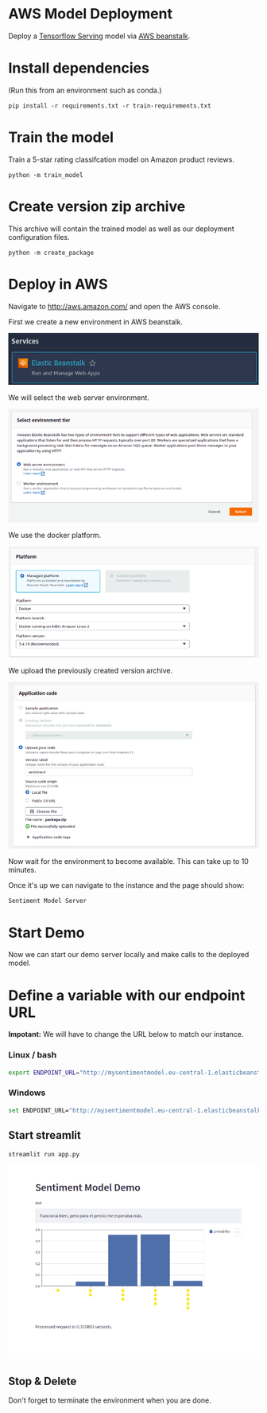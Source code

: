 # AWS Model Deployment

Deploy a [Tensorflow Serving](https://www.tensorflow.org/tfx/guide/serving) model via [AWS beanstalk](https://aws.amazon.com/elasticbeanstalk/).

# Install dependencies

(Run this from an environment such as conda.)

```console
pip install -r requirements.txt -r train-requirements.txt
```

# Train the model

Train a 5-star rating classifcation model on Amazon product reviews.

```console
python -m train_model
```

# Create version zip archive

This archive will contain the trained model as well as our deployment configuration files.

```console
python -m create_package
```

# Deploy in AWS

Navigate to http://aws.amazon.com/ and open the AWS console.

First we create a new environment in AWS beanstalk.

![beanstalk logo](docs/images/beanstalk_logo.png)

We will select the web server environment.

![tier](docs/images/tier.png)

We use the docker platform.

![platform](docs/images/platform.png)

We upload the previously created version archive.

![appliction code](docs/images/application_code.png)

Now wait for the environment to become available.
This can take up to 10 minutes.

Once it's up we can navigate to the instance and the page should show:

```
Sentiment Model Server
```

# Start Demo

Now we can start our demo server locally and make calls to the deployed model.

# Define a variable with our endpoint URL

**Impotant:** We will have to change the URL below to match our instance.

### Linux / bash

```bash
export ENDPOINT_URL="http://mysentimentmodel.eu-central-1.elasticbeanstalk.com"
```

### Windows

```bash
set ENDPOINT_URL="http://mysentimentmodel.eu-central-1.elasticbeanstalk.com"
```

## Start streamlit

```bash
streamlit run app.py
```

![demo](docs/images/demo.png)

## Stop & Delete

Don't forget to terminate the environment when you are done.